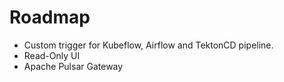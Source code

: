 # Roadmap

- Custom trigger for Kubeflow, Airflow and TektonCD pipeline.
- Read-Only UI
- Apache Pulsar Gateway
